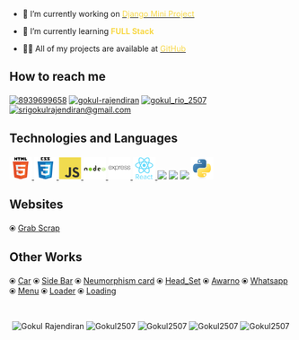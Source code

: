 - 🔭 I’m currently working on [<span style="color:#f8d847">Django Mini Project</span>](https://github.com/gokul2507/MiniProject)

- 🌱 I’m currently learning <span style="color:#f8d847">**FULL Stack**</span>

- 👨‍💻 All of my projects are available at [<span style="color:#f8d847">GitHub</span>](https://github.com/gokul2507?tab=repositories)

  </span>

## <p style="font-weight: bold;">**How to reach me**</p>

  <a href="https://web.whatsapp.com/send?phone=+918939699658&text=Hi" target="blank"><img src="https://img.icons8.com/color/48/000000/whatsapp--v5.png" alt="8939699658" height="30" width="40" /></a>
  <a href="https://www.linkedin.com/in/gokul-rajendiran/" target="blank"><img src="https://raw.githubusercontent.com/rahuldkjain/github-profile-readme-generator/master/src/images/icons/Social/linked-in-alt.svg" alt="gokul-rajendiran" height="30" width="40" /></a>
  <a href="https://www.instagram.com/gokul_rio_2507/" target="blank"><img src="https://raw.githubusercontent.com/rahuldkjain/github-profile-readme-generator/master/src/images/icons/Social/instagram.svg" alt="gokul_rio_2507" height="30" width="40" /></a>
  <a href="mailto:srigokulrajendiran@gmail.com" target="blank"><img src="https://img.icons8.com/color/48/000000/gmail-new.png" alt="srigokulrajendiran@gmail.com" height="30" width="40" /></a>


## <p style="font-weight: bold;">**Technologies and Languages**</p>

<a href="https://www.w3.org/html/" target="_blank"> <img src="https://raw.githubusercontent.com/devicons/devicon/master/icons/html5/html5-original-wordmark.svg" alt="html5" width="40" height="40"/> </a>
<a href="https://www.w3schools.com/css/" target="_blank"> <img src="https://raw.githubusercontent.com/devicons/devicon/master/icons/css3/css3-original-wordmark.svg" alt="css3" width="40" height="40"/> </a>
<a href="https://developer.mozilla.org/en-US/docs/Web/JavaScript" target="_blank"> <img src="https://raw.githubusercontent.com/devicons/devicon/master/icons/javascript/javascript-original.svg" alt="javascript" width="40" height="40"/> </a>
<a href="https://nodejs.org" target="_blank"> <img src="https://raw.githubusercontent.com/devicons/devicon/master/icons/nodejs/nodejs-original-wordmark.svg" alt="nodejs" width="40" height="40"/> </a>
<a href="https://expressjs.com" target="_blank"> <img src="https://raw.githubusercontent.com/devicons/devicon/master/icons/express/express-original-wordmark.svg" alt="express" width="40" height="40"/> </a>
<a href="https://reactjs.org/" target="_blank"> <img src="https://raw.githubusercontent.com/devicons/devicon/master/icons/react/react-original-wordmark.svg" alt="react" width="40" height="40"/> </a>
<a href="https://devdocs.io/c/" target="_blank"><img src="https://img.icons8.com/color/48/000000/c-programming.png"/></a>
<a href="https://devdocs.io/cpp/" target="_blank"><img src="https://img.icons8.com/color/48/000000/c-plus-plus-logo.png"/></a>
<a href="https://docs.oracle.com/en/java/" target="_blank"><img src="https://img.icons8.com/color/48/000000/java-coffee-cup-logo--v2.png"/></a>
<a href="https://www.python.org" target="_blank"> <img src="https://raw.githubusercontent.com/devicons/devicon/master/icons/python/python-original.svg" alt="python" width="40" height="40"/> </a>

## <p style="font-weight: bold;">**Websites**</p>
  ⦿ [Grab Scrap](https://grab-scrap.herokuapp.com/home)

## <p style="font-weight: bold;">**Other Works**</p>
  ⦿ [Car](https://gokul2507.github.io/Car_Css/)
  ⦿ [Side Bar](https://gokul2507.github.io/Side_Bar/)
  ⦿ [Neumorphism card](https://gokul2507.github.io/Neumorphism_card/)
  ⦿ [Head_Set](https://gokul2507.github.io/Head_Set/)
  ⦿ [Awarno](https://gokul2507.github.io/Awarno/)
  ⦿ [Whatsapp](https://gokul2507.github.io/Whatsapp/)
  ⦿ [Menu](https://gokul2507.github.io/menu/)
  ⦿ [Loader](https://gokul2507.github.io/Loader/)
  ⦿ [Loading](https://gokul2507.github.io/loading/)

<br>

<p align="center"><img src="https://github-readme-stats.vercel.app/api?username=gokul2507&show_icons=true&theme=radical" alt="Gokul Rajendiran" /> 
<img  src="https://github-readme-stats.vercel.app/api/top-langs/?username=gokul2507&show_icons=true&locale=en&langs_count=3&theme=radical" alt="Gokul2507" />
<img src="https://github-readme-streak-stats.herokuapp.com/?user=gokul2507&theme=radical" alt="Gokul2507" />
<img  src="https://github-readme-stats.vercel.app/api/top-langs?username=gokul2507&show_icons=true&locale=en&layout=compact&theme=radical" alt="Gokul2507" />
<img  src="https://activity-graph.herokuapp.com/graph?username=gokul2507&theme=react-dark" alt="Gokul2507" /></p>
